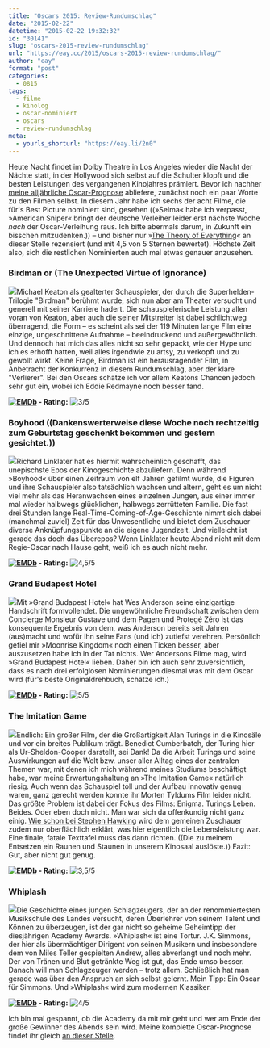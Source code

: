 ```yaml
---
title: "Oscars 2015: Review-Rundumschlag"
date: "2015-02-22"
datetime: "2015-02-22 19:32:32"
id: "30141"
slug: "oscars-2015-review-rundumschlag"
url: "https://eay.cc/2015/oscars-2015-review-rundumschlag/"
author: "eay"
format: "post"
categories:
  - 0815
tags:
  - filme
  - kinolog
  - oscar-nominiert
  - oscars
  - review-rundumschlag
meta:
  - yourls_shorturl: "https://eay.li/2n0"
---
```


Heute Nacht findet im Dolby Theatre in Los Angeles wieder die Nacht der Nächte statt, in der Hollywood sich selbst auf die Schulter klopft und die besten Leistungen des vergangenen Kinojahres prämiert. Bevor ich nachher [meine alljährliche Oscar-Prognose](//eay.cc/2015/oscar-prognose-2015/) abliefere, zunächst noch ein paar Worte zu den Filmen selbst. In diesem Jahr habe ich sechs der acht Filme, die für's Best Picture nominiert sind, gesehen ((»Selma« habe ich verpasst, »American Sniper« bringt der deutsche Verleiher leider erst nächste Woche _nach_ der Oscar-Verleihung raus. Ich bitte abermals darum, in Zukunft ein bisschen mitzudenken.)) – und bisher nur »[The Theory of Everything](//eay.cc/2015/die-entdeckung-der-unendlichkeit/)« an dieser Stelle rezensiert (und mit 4,5 von 5 Sternen bewertet). Höchste Zeit also, sich die restlichen Nominierten auch mal etwas genauer anzusehen.

### Birdman or (The Unexpected Virtue of Ignorance)

![](https://eay.cc/uploads/movies/birdman_2014.jpg)Michael Keaton als gealterter Schauspieler, der durch die Superhelden-Trilogie "Birdman" berühmt wurde, sich nun aber am Theater versucht und generell mit seiner Karriere hadert. Die schauspielerische Leistung allen voran von Keaton, aber auch die seiner Mitstreiter ist dabei schlichtweg überragend, die Form – es scheint als sei der 119 Minuten lange Film eine einzige, ungeschnittene Aufnahme – beeindruckend und außergewöhnlich. Und dennoch hat mich das alles nicht so sehr gepackt, wie der Hype und ich es erhofft hatten, weil alles irgendwie zu artsy, zu verkopft und zu gewollt wirkt. Keine Frage, Birdman ist ein herausragender Film, in Anbetracht der Konkurrenz in diesem Rundumschlag, aber der klare "Verlierer". Bei den Oscars schätze ich vor allem Keatons Chancen jedoch sehr gut ein, wobei ich Eddie Redmayne noch besser fand.

 **[![EMDb](https://eay.cc/uploads/pages/emdb/emdb_mini.gif)](http://eay.cc/emdb/) - Rating:** ![3/5](https://eay.cc/uploads/pages/emdb/s_3.gif)

### Boyhood ((Dankenswerterweise diese Woche noch rechtzeitig zum Geburtstag geschenkt bekommen und gestern gesichtet.))

![](https://eay.cc/uploads/movies/boyhood_2014.jpg)Richard Linklater hat es hiermit wahrscheinlich geschafft, das unepischste Epos der Kinogeschichte abzuliefern. Denn während »Boyhood« über einen Zeitraum von elf Jahren gefilmt wurde, die Figuren und ihre Schauspieler also tatsächlich wachsen und altern, geht es um nicht viel mehr als das Heranwachsen eines einzelnen Jungen, aus einer immer mal wieder halbwegs glücklichen, halbwegs zerrütteten Familie. Die fast drei Stunden lange Real-Time-Coming-of-Age-Geschichte nimmt sich dabei (manchmal zuviel) Zeit für das Unwesentliche und bietet dem Zuschauer diverse Anknüpfungspunkte an die eigene Jugendzeit. Und vielleicht ist gerade das doch das Überepos? Wenn Linklater heute Abend nicht mit dem Regie-Oscar nach Hause geht, weiß ich es auch nicht mehr.

 **[![EMDb](https://eay.cc/uploads/pages/emdb/emdb_mini.gif)](http://eay.cc/emdb/) - Rating:** ![4,5/5](https://eay.cc/uploads/pages/emdb/s_4-5.gif)

### Grand Budapest Hotel

![](https://eay.cc/uploads/movies/grand-budapest-hotel_2014.jpg)Mit »Grand Budapest Hotel« hat Wes Anderson seine einzigartige Handschrift formvollendet. Die ungewöhnliche Freundschaft zwischen dem Concierge Monsieur Gustave und dem Pagen und Protegé Zéro ist das konsequente Ergebnis von dem, was Anderson bereits seit Jahren (aus)macht und wofür ihn seine Fans (und ich) zutiefst verehren. Persönlich gefiel mir »Moonrise Kingdom« noch einen Ticken besser, aber auszusetzen habe ich in der Tat nichts. Wer Andersons Filme mag, wird »Grand Budapest Hotel« lieben. Daher bin ich auch sehr zuversichtlich, dass es nach drei erfolglosen Nominierungen diesmal was mit dem Oscar wird (für's beste Originaldrehbuch, schätze ich.)

 **[![EMDb](https://eay.cc/uploads/pages/emdb/emdb_mini.gif)](http://eay.cc/emdb/) - Rating:** ![5/5](https://eay.cc/uploads/pages/emdb/s_5.gif)

### The Imitation Game

![](https://eay.cc/uploads/movies/the-imitation-game_2014.jpg)Endlich: Ein großer Film, der die Großartigkeit Alan Turings in die Kinosäle und vor ein breites Publikum trägt. Benedict Cumberbatch, der Turing hier als Ur-Sheldon-Cooper darstellt, sei Dank! Da die Arbeit Turings und seine Auswirkungen auf die Welt bzw. unser aller Alltag eines der zentralen Themen war, mit denen ich mich während meines Studiums beschäftigt habe, war meine Erwartungshaltung an »The Imitation Game« natürlich riesig. Auch wenn das Schauspiel toll und der Aufbau innovativ genug waren, ganz gerecht werden konnte ihr Morten Tyldums Film leider nicht. Das größte Problem ist dabei der Fokus des Films: Enigma. Turings Leben. Beides. Oder eben doch nicht. Man war sich da offenkundig nicht ganz einig. [Wie schon bei Stephen Hawking](//eay.cc/2015/die-entdeckung-der-unendlichkeit/) wird dem gemeinen Zuschauer zudem nur oberflächlich erklärt, was hier eigentlich die Lebensleistung war. Eine finale, fatale Texttafel muss das dann richten. ((Die zu meinem Entsetzen ein Raunen und Staunen in unserem Kinosaal auslöste.)) Fazit: Gut, aber nicht gut genug.

 **[![EMDb](https://eay.cc/uploads/pages/emdb/emdb_mini.gif)](http://eay.cc/emdb/) - Rating:** ![3,5/5](https://eay.cc/uploads/pages/emdb/s_3-5.gif)

### Whiplash

![](https://eay.cc/uploads/movies/whiplash_2014.jpg)Die Geschichte eines jungen Schlagzeugers, der an der renommiertesten Musikschule des Landes versucht, deren Überlehrer von seinem Talent und Können zu überzeugen, ist der gar nicht so geheime Geheimtipp der diesjährigen Academy Awards. »Whiplash« ist eine Tortur. J.K. Simmons, der hier als übermächtiger Dirigent von seinen Musikern und insbesondere dem von Miles Teller gespielten Andrew, alles abverlangt und noch mehr. Der von Tränen und Blut getränkte Weg ist gut, das Ende umso besser. Danach will man Schlagzeuger werden – trotz allem. Schließlich hat man gerade was über den Anspruch an sich selbst gelernt. Mein Tipp: Ein Oscar für Simmons. Und »Whiplash« wird zum modernen Klassiker.

 **[![EMDb](https://eay.cc/uploads/pages/emdb/emdb_mini.gif)](http://eay.cc/emdb/) - Rating:** ![4/5](https://eay.cc/uploads/pages/emdb/s_4.gif)

Ich bin mal gespannt, ob die Academy da mit mir geht und wer am Ende der große Gewinner des Abends sein wird. Meine komplette Oscar-Prognose findet ihr gleich [an dieser Stelle](//eay.cc/2015/oscar-prognose-2015/).
